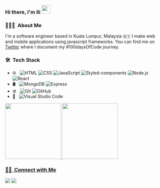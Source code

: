 <h3>Hi there, I'm Ili <img src="https://media.giphy.com/media/hvRJCLFzcasrR4ia7z/giphy.gif" width="28"></h3>

<h3> 👩🏻‍💻 &nbsp;About Me </h3>

I'm a software engineer based in Kuala Lumpur, Malaysia 🇲🇾 I make web and mobile applications using javascript frameworks. You can find me on <a href="https://twitter.com/ili_rusli">Twitter</a> where I document my #100daysOfCode journey.


<h3> 🛠 &nbsp;Tech Stack</h3>

- 🌐 &nbsp;
  ![HTML](https://img.shields.io/badge/-HTML-333333?style=flat&logo=HTML5)
  ![CSS](https://img.shields.io/badge/-CSS-333333?style=flat&logo=CSS3&logoColor=1572B6)
  ![JavaScript](https://img.shields.io/badge/-JavaScript-333333?style=flat&logo=javascript)
  ![Styled-components](https://img.shields.io/badge/-Styledcomponents-333333?style=flat&logo=styled-components&logoColor=DB7093)
  ![Node.js](https://img.shields.io/badge/-Node.js-333333?style=flat&logo=node.js)
  ![React](https://img.shields.io/badge/-React-333333?style=flat&logo=react)
- 🛢 &nbsp;
  ![MongoDB](https://img.shields.io/badge/-MongoDB-333333?style=flat&logo=mongodb)
  ![Express](https://img.shields.io/badge/-Express-333333?style=flat&logo=express)
- ⚙️ &nbsp;
  ![Git](https://img.shields.io/badge/-Git-333333?style=flat&logo=git)
  ![GitHub](https://img.shields.io/badge/-GitHub-333333?style=flat&logo=github)
- 🔧 &nbsp;
  ![Visual Studio Code](https://img.shields.io/badge/-Visual%20Studio%20Code-333333?style=flat&logo=visual-studio-code&logoColor=007ACC)


<p>
<a href="https://github.com/IlifilzaRusli">
  <img height="180em" src="https://github-readme-stats.vercel.app/api?username=IlifilzaRusli&show_icons=true&theme=radical" />
  <img height="180em" src="https://github-readme-stats-eight-theta.vercel.app/api/top-langs/?username=IlifilzaRusli&theme=radical&layout=compact&hide=php" />
</p>


<h3> 🤝🏻 &nbsp;Connect with Me </h3>

<a href="https://www.linkedin.com/in//ilifilzarusli"><img src="https://img.shields.io/badge/-/ilifilzarusli?style=flat-square&logo=Linkedin&logoColor=white"/></a>
<a href="mailto:ilifilzarusli@gmail.com"><img src="https://img.shields.io/badge/-ilifilzarusli@gmail.com-D14836?style=flat-square&logo=Gmail&logoColor=white"/></a>



